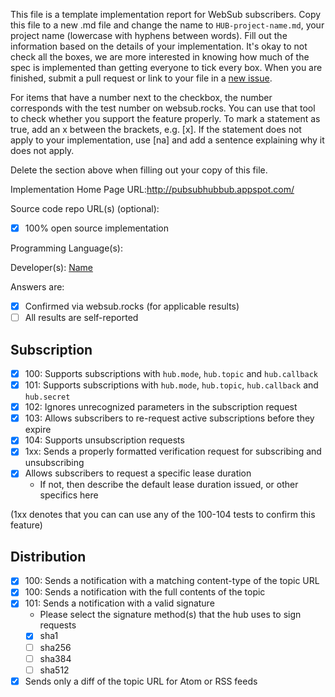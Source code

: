 This file is a template implementation report for WebSub subscribers. Copy this file to a new .md file and change the name to `HUB-project-name.md`, your project name (lowercase with hyphens between words). Fill out the information based on the details of your implementation. It's okay to not check all the boxes, we are more interested in knowing how much of the spec is implemented than getting everyone to tick every box. When you are finished, submit a pull request or link to your file in a [new issue](https://github.com/w3c/websub/issues).

For items that have a number next to the checkbox, the number corresponds with the test number on websub.rocks. You can use that tool to check whether you support the feature properly. To mark a statement as true, add an x between the brackets, e.g. [x]. If the statement does not apply to your implementation, use [na] and add a sentence explaining why it does not apply.

Delete the section above when filling out your copy of this file.

Implementation Home Page URL:http://pubsubhubbub.appspot.com/ 

Source code repo URL(s) (optional):
* [x] 100% open source implementation

Programming Language(s): 

Developer(s): [Name](https://you.example.com)

Answers are:
* [x] Confirmed via websub.rocks (for applicable results)
* [ ] All results are self-reported

## Subscription

* [x] 100: Supports subscriptions with `hub.mode`, `hub.topic` and `hub.callback`
* [x] 101: Supports subscriptions with `hub.mode`, `hub.topic`, `hub.callback` and `hub.secret`
* [x] 102: Ignores unrecognized parameters in the subscription request
* [x] 103: Allows subscribers to re-request active subscriptions before they expire
* [x] 104: Supports unsubscription requests
* [x] 1xx: Sends a properly formatted verification request for subscribing and unsubscribing
* [x] Allows subscribers to request a specific lease duration
  * If not, then describe the default lease duration issued, or other specifics here

(1xx denotes that you can can use any of the 100-104 tests to confirm this feature)

## Distribution

* [x] 100: Sends a notification with a matching content-type of the topic URL
* [x] 100: Sends a notification with the full contents of the topic
* [x] 101: Sends a notification with a valid signature
  * Please select the signature method(s) that the hub uses to sign requests
  * [x] sha1
  * [ ] sha256
  * [ ] sha384
  * [ ] sha512
* [x] Sends only a diff of the topic URL for Atom or RSS feeds
